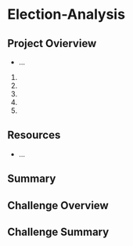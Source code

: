 # Election-Analysis

## Project Ovierview
* ...
1.
2.
3.
4.
5.

## Resources
* ...

## Summary

## Challenge Overview

## Challenge Summary
